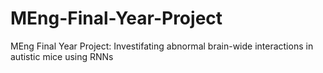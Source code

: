 # MEng-Final-Year-Project
MEng Final Year Project: Investifating abnormal brain-wide interactions in autistic mice using RNNs
